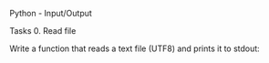 Python - Input/Output

Tasks
0. Read file

Write a function that reads a text file (UTF8) and prints it to stdout:
